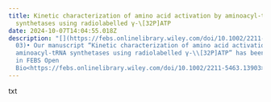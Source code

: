 ```yaml
---
title: Kinetic characterization of amino acid activation by aminoacyl-tRNA
  synthetases using radiolabelled γ-\[32P]ATP
date: 2024-10-07T14:04:55.018Z
description: "[](https://febs.onlinelibrary.wiley.com/doi/10.1002/2211-5463.139\
  03)• Our manuscript “Kinetic characterization of amino acid activation by
  aminoacyl-tRNA synthetases using radiolabelled γ-\\[32P]ATP” has been accepted
  in FEBS Open
  Bio<https://febs.onlinelibrary.wiley.com/doi/10.1002/2211-5463.13903>"
---
```

t﻿xt